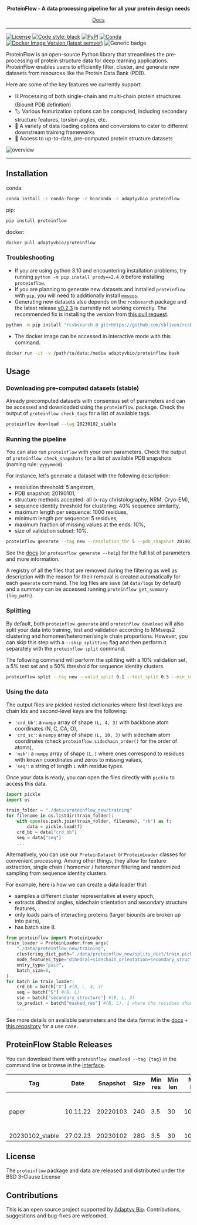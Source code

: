 <p align="center">
    <b> ProteinFlow - A data processing pipeline for all your protein design needs </b> <br />
</p>

<p align="center">
  <a href="https://adaptyvbio.github.io/ProteinFlow/" target="_blank">
      Docs
  </a>
</p>

---

[![License](https://img.shields.io/badge/License-BSD_3--Clause-blue.svg)](https://opensource.org/licenses/BSD-3-Clause)
[![Code style: black](https://img.shields.io/badge/code%20style-black-000000.svg)](https://github.com/psf/black)
[![PyPI](https://img.shields.io/pypi/v/proteinflow)](https://pypi.org/project/proteinflow/)
[![Conda](https://img.shields.io/conda/v/adaptyvbio/proteinflow)](https://anaconda.org/adaptyvbio/proteinflow)
[![Docker Image Version (latest semver)](https://img.shields.io/docker/v/adaptyvbio/proteinflow?label=docker)](https://hub.docker.com/r/adaptyvbio/proteinflow/tags)
![Generic badge](https://img.shields.io/badge/Contributions-Welcome-brightgreen.svg)


ProteinFlow is an open-source Python library that streamlines the pre-processing of protein structure data for deep learning applications. ProteinFlow enables users to efficiently filter, cluster, and generate new datasets from resources like the Protein Data Bank (PDB).

Here are some of the key features we currently support:

- ⛓️ Processing of both single-chain and multi-chain protein structures (Biounit PDB definition)
- 🏷️ Various featurization options can be computed, including secondary structure features, torsion angles, etc.
- 💾 A variety of data loading options and conversions to cater to different downstream training frameworks
- 🧬 Access to up-to-date, pre-computed protein structure datasets

![overview](https://raw.githubusercontent.com/adaptyvbio/ProteinFlow/main/media/pf-1.png)

---

## Installation
conda:
```bash
conda install -c conda-forge -c bioconda -c adaptyvbio proteinflow
```

pip:
```bash
pip install proteinflow
```

docker:
```bash
docker pull adaptyvbio/proteinflow
```

### Troubleshooting
- If you are using python 3.10 and encountering installation problems, try running `python -m pip install prody==2.4.0` before installing `proteinflow`.
- If you are planning to generate new datasets and installed `proteinflow` with `pip`, you will need to additionally install [`mmseqs`](https://github.com/soedinglab/MMseqs2).
- Generating new datasets also depends on the `rcsbsearch` package and the latest release [v0.2.3](https://github.com/sbliven/rcsbsearch/releases/tag/v0.2.3) is currently not working correctly. The recommended fix is installing the version from [this pull request](https://github.com/sbliven/rcsbsearch/pull/6).
```bash
python -m pip install "rcsbsearch @ git+https://github.com/sbliven/rcsbsearch@dbdfe3880cc88b0ce57163987db613d579400c8e"
```
- The docker image can be accessed in interactive mode with this command.
```bash
docker run -it -v /path/to/data:/media adaptyvbio/proteinflow bash
```

## Usage
### Downloading pre-computed datasets (stable)
Already precomputed datasets with consensus set of parameters and can be accessed and downloaded using the `proteinflow`. package. Check the output of `proteinflow check_tags` for a list of available tags.
```bash
proteinflow download --tag 20230102_stable 
```

### Running the pipeline
You can also run `proteinflow` with your own parameters. Check the output of `proteinflow check_snapshots` for a list of available PDB snapshots (naming rule: `yyyymmdd`).

For instance, let's generate a dataset with the following description:
- resolution threshold: 5 angstrom,
- PDB snapshot: 20190101,
- structure methods accepted: all (x-ray christolography, NRM, Cryo-EM),
- sequence identity threshold for clustering: 40% sequence similarity,
- maximum length per sequence: 1000 residues,
- minimum length per sequence: 5 residues,
- maximum fraction of missing values at the ends: 10%,
- size of validation subset: 10%.

```bash
proteinflow generate --tag new --resolution_thr 5 --pdb_snapshot 20190101 --not_filter_methods --min_seq_id 0.4 --max_length 1000 --min_length 5 --missing_ends_thr 0.1 --valid_split 0.1
```
See the [docs](https://adaptyvbio.github.io/ProteinFlow/) (or `proteinflow generate --help`) for the full list of parameters and more information.

A registry of all the files that are removed during the filtering as well as description with the reason for their removal is created automatically for each `generate` command. The log files are save (at `data/logs` by default) and a summary can be accessed running `proteinflow get_summary {log_path}`.

### Splitting
By default, both `proteinflow generate` and `proteinflow download` will also split your data into training, test and validation according to MMseqs2 clustering and homomer/heteromer/single chain proportions. However, you can skip this step with a `--skip_splitting` flag and then perform it separately with the `proteinflow split` command.

The following command will perform the splitting with a 10% validation set, a 5% test set and a 50% threshold for sequence identity clusters.
```bash
proteinflow split --tag new --valid_split 0.1 --test_split 0.5 --min_seq_id 0.5
```

### Using the data
The output files are pickled nested dictionaries where first-level keys are chain Ids and second-level keys are the following:
- `'crd_bb'`: a `numpy` array of shape `(L, 4, 3)` with backbone atom coordinates (N, C, CA, O),
- `'crd_sc'`: a `numpy` array of shape `(L, 10, 3)` with sidechain atom coordinates (check `proteinflow.sidechain_order()` for the order of atoms),
- `'msk'`: a `numpy` array of shape `(L,)` where ones correspond to residues with known coordinates and
    zeros to missing values,
- `'seq'`: a string of length `L` with residue types.

Once your data is ready, you can open the files directly with `pickle` to access this data.

```python
import pickle
import os

train_folder = "./data/proteinflow_new/training"
for filename in os.listdir(train_folder):
    with open(os.path.join(train_folder, filename), "rb") as f:
        data = pickle.load(f)
    crd_bb = data["crd_bb"]
    seq = data["seq"]
    ...
```

Alternatively, you can use our `ProteinDataset` or `ProteinLoader` classes 
for convenient processing. Among other things, they allow for feature extraction, single chain / homomer / heteromer filtering and randomized sampling from sequence identity clusters.

For example, here is how we can create a data loader that:
- samples a different cluster representative at every epoch,
- extracts dihedral angles, sidechain orientation and secondary structure features,
- only loads pairs of interacting proteins (larger biounits are broken up into pairs),
- has batch size 8.

```python
from proteinflow import ProteinLoader
train_loader = ProteinLoader.from_args(
    "./data/proteinflow_new/training", 
    clustering_dict_path="./data/proteinflow_new/splits_dict/train.pickle",
    node_features_type="dihedral+sidechain_orientation+secondary_structure",
    entry_type="pair",
    batch_size=8,
)
for batch in train_loader:
    crd_bb = batch["X"] #(B, L, 4, 3)
    seq = batch["S"] #(B, L)
    sse = batch["secondary_structure"] #(B, L, 3)
    to_predict = batch["masked_res"] #(B, L), 1 where the residues should be masked, 0 otherwise
    ...
```
See more details on available parameters and the data format in the [docs](https://adaptyvbio.github.io/ProteinFlow/) + [this repository](https://github.com/adaptyvbio/ProteinFlow-models) for a use case.

## ProteinFlow Stable Releases
You can download them with `proteinflow download --tag {tag}` in the command line or browse in the [interface](https://proteinflow-datasets.s3.eu-west-1.amazonaws.com/index.html).

|Tag    |Date    |Snapshot|Size|Min res|Min len|Max len|MMseqs thr|Split (train/val/test)|Missing thr (ends/middle)|Note|
|-------|--------|--------|----|-------|-------|-------|----------|----------------------|-------------------------|----|
|paper|10.11.22|20220103|24G|3.5|30|10'000|0.3|90/5/5|0.3/0.1|first release, no mmCIF files|
|20230102_stable|27.02.23|20230102|28G|3.5|30|10'000|0.3|90/5/5|0.3/0.1| v1.1.1|

## License
The `proteinflow` package and data are released and distributed under the BSD 3-Clause License


## Contributions
This is an open source project supported by [Adaptyv Bio](https://www.adaptyvbio.com/). Contributions, suggestions and bug-fixes are welcomed.

